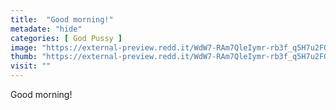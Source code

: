 ```yaml
---
title:  "Good morning!"
metadate: "hide"
categories: [ God Pussy ]
image: "https://external-preview.redd.it/WdW7-RAm7QleIymr-rb3f_q5H7u2FGyLMZta3XdPjrU.jpg?auto=webp&s=536f3f5d5b528a54ac2e48d5aaafa01e9ba4c802"
thumb: "https://external-preview.redd.it/WdW7-RAm7QleIymr-rb3f_q5H7u2FGyLMZta3XdPjrU.jpg?width=320&crop=smart&auto=webp&s=fa64fb51a0cada7a85d366b94c0596842df60172"
visit: ""
---
```

Good morning!
